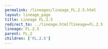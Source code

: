 ```yaml
---
permalink: /lineages/lineage_FL.2.5.html
layout: lineage_page
title: Lineage FL.2.5
redirect_to: ../lineage.html?lineage=FL.2.5
lineage: FL.2.5
parent: FL.2
children: ['FL.2.5']
---
```

